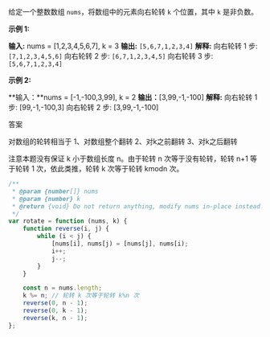 给定一个整数数组 `nums`，将数组中的元素向右轮转 `k` 个位置，其中 `k` 是非负数。

**示例 1:**

**输入:** nums = [1,2,3,4,5,6,7], k = 3
**输出:** `[5,6,7,1,2,3,4]`
**解释:**
向右轮转 1 步: `[7,1,2,3,4,5,6]`
向右轮转 2 步: `[6,7,1,2,3,4,5]`
向右轮转 3 步: `[5,6,7,1,2,3,4]`

**示例 2:**

**输入：**nums = [-1,-100,3,99], k = 2
**输出：**[3,99,-1,-100]
**解释:** 
向右轮转 1 步: [99,-1,-100,3]
向右轮转 2 步: [3,99,-1,-100]

答案

对数组的轮转相当于
1、对数组整个翻转
2、对k之前翻转
3、对k之后翻转

注意本题没有保证 k 小于数组长度 n。由于轮转 n 次等于没有轮转，轮转 n+1 等于轮转 1 次，依此类推，轮转 k 次等于轮转 kmodn 次。

```js
/**
 * @param {number[]} nums
 * @param {number} k
 * @return {void} Do not return anything, modify nums in-place instead.
 */
var rotate = function (nums, k) {
    function reverse(i, j) {
        while (i < j) {
            [nums[i], nums[j) = [nums[j], nums[i);
            i++;
            j--;
        }
    }

    const n = nums.length;
    k %= n; // 轮转 k 次等于轮转 k%n 次
    reverse(0, n - 1);
    reverse(0, k - 1);
    reverse(k, n - 1);
};
```
